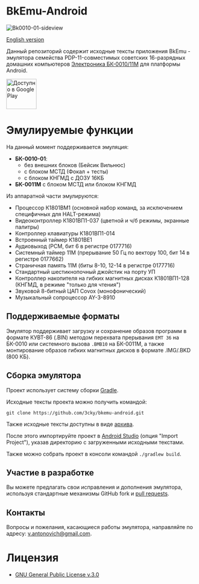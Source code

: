 # BkEmu-Android

![Bk0010-01-sideview](https://upload.wikimedia.org/wikipedia/commons/thumb/8/89/Bk0010-01-sideview.jpg/320px-Bk0010-01-sideview.jpg)

[English version](README_en.md)

Данный репозиторий содержит исходные тексты приложения BkEmu - эмулятора семейства
PDP-11-совместимых советских 16-разрядных домашних компьютеров
[Электроника БК-0010/11М](https://ru.wikipedia.org/wiki/БК-0010) для платформы Android.

<a href="https://play.google.com/store/apps/details?id=su.comp.bk">
  <img alt="Доступно в Google Play" src="https://play.google.com/intl/ru/badges/images/generic/ru_badge_web_generic.png" height="80">
</a>

# Эмулируемые функции

На данный момент поддерживается эмуляция:

 * **БК-0010-01**:
   * без внешних блоков (Бейсик Вильнюс)
   * с блоком МСТД (Фокал + тесты)
   * c блоком КНГМД с ДОЗУ 16КБ
 * **БК-0011М** с блоком МСТД или блоком КНГМД

Из аппаратной части эмулируются:

 * Процессор К1801ВМ1 (основной набор команд, за исключением специфичных для HALT-режима)
 * Видеоконтроллер К1801ВП1-037 (цветной и ч/б режимы, экранные палитры)
 * Контроллер клавиатуры К1801ВП1-014
 * Встроенный таймер К1801ВЕ1
 * Аудиовыход (PCM, бит 6 в регистре 0177716)
 * Системный таймер 11М (прерывание 50 Гц по вектору 100, бит 14 в регистре 0177662)
 * Страничная память 11М (биты 8-10, 12-14 в регистре 0177716)
 * Стандартный шестикнопочный джойстик на порту УП
 * Контроллер накопителя на гибких магнитных дисках К1801ВП1-128 (КНГМД,
 в режиме "только для чтения")
 * Звуковой 8-битный ЦАП Covox (монофонический)
 * Музыкальный сопроцессор AY-3-8910

## Поддерживаемые форматы

Эмулятор поддерживает загрузку и сохранение образов программ в формате КУВТ-86 (.BIN) методом перехвата
прерывания `EMT 36` на БК-0010 или системного вызова `.BMB10` на БК-0011М, а также монтирование
образов гибких магнитных дисков в формате .IMG/.BKD (800 КБ).

## Сборка эмулятора

Проект использует систему сборки [Gradle](https://gradle.org/).

Исходные тексты проекта можно получить командой:

```
git clone https://github.com/3cky/bkemu-android.git
```

Также исходные тексты доступны в виде [архива](https://github.com/3cky/bkemu-android/archive/master.zip).

После этого импортируйте проект в [Android Studio](https://developer.android.com/studio/) (опция "Import Project"),
указав директорию с загруженными исходными текстами.

Также можно собрать проект в консоли командой `./gradlew build`.

## Участие в разработке

Вы можете предлагать свои исправления и дополнения эмулятора, используя стандартные механизмы
GitHub fork и [pull requests](https://github.com/github/android/pulls).

## Контакты

Вопросы и пожелания, касающиеся работы эмулятора, направляйте по адресу:
<v.antonovich@gmail.com>.

# Лицензия

* [GNU General Public License v.3.0](https://www.gnu.org/licenses/gpl-3.0.html)
